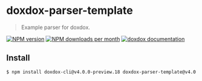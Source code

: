 # doxdox-parser-template

> Example parser for doxdox.

[![NPM version](https://img.shields.io/npm/v/doxdox-parser-template?style=flat-square)](https://www.npmjs.org/package/doxdox-parser-template)
[![NPM downloads per month](https://img.shields.io/npm/dm/doxdox-parser-template?style=flat-square)](https://www.npmjs.org/package/doxdox-parser-template)
[![doxdox documentation](https://img.shields.io/badge/doxdox-documentation-%23E85E95?style=flat-square)](https://doxdox.org)

## Install

```bash
$ npm install doxdox-cli@v4.0.0-preview.18 doxdox-parser-template@v4.0.0-preview.18 --save-dev
```
